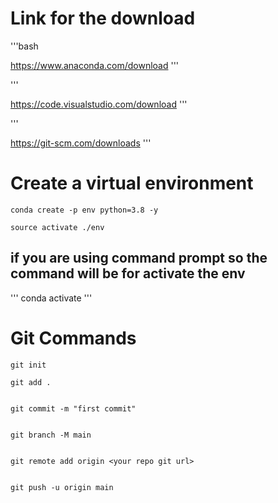 # Link for the download


'''bash

https://www.anaconda.com/download
'''

'''

https://code.visualstudio.com/download
'''

'''

https://git-scm.com/downloads
'''






# Create a virtual environment

```
conda create -p env python=3.8 -y
```


```
source activate ./env
```

## if you are using command prompt so the command will be for activate the env

'''
conda activate <absolute path of your env folder>
'''


# Git Commands 

```
git init
```

```
git add .
```

```

git commit -m "first commit"
```

```

git branch -M main
```

```

git remote add origin <your repo git url>
```

```

git push -u origin main
```
